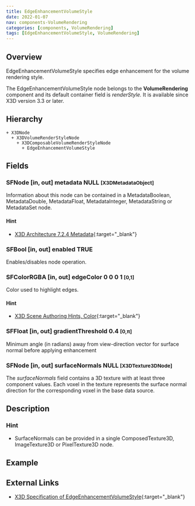 ```yaml
---
title: EdgeEnhancementVolumeStyle
date: 2022-01-07
nav: components-VolumeRendering
categories: [components, VolumeRendering]
tags: [EdgeEnhancementVolumeStyle, VolumeRendering]
---
```

<style>
.post h3 {
  word-spacing: 0.2em;
}
</style>

## Overview

EdgeEnhancementVolumeStyle specifies edge enhancement for the volume rendering style.

The EdgeEnhancementVolumeStyle node belongs to the **VolumeRendering** component and its default container field is *renderStyle.* It is available since X3D version 3.3 or later.

## Hierarchy

```
+ X3DNode
  + X3DVolumeRenderStyleNode
    + X3DComposableVolumeRenderStyleNode
      + EdgeEnhancementVolumeStyle
```

## Fields

### SFNode [in, out] **metadata** NULL <small>[X3DMetadataObject]</small>

Information about this node can be contained in a MetadataBoolean, MetadataDouble, MetadataFloat, MetadataInteger, MetadataString or MetadataSet node.

#### Hint

- [X3D Architecture 7.2.4 Metadata](https://www.web3d.org/specifications/X3Dv4Draft/ISO-IEC19775-1v4-CD1/Part01/components/core.html#Metadata){:target="_blank"}

### SFBool [in, out] **enabled** TRUE

Enables/disables node operation.

### SFColorRGBA [in, out] **edgeColor** 0 0 0 1 <small>[0,1]</small>

Color used to highlight edges.

#### Hint

- [X3D Scene Authoring Hints, Color](https://www.web3d.org/x3d/content/examples/X3dSceneAuthoringHints.html#Color){:target="_blank"}

### SFFloat [in, out] **gradientThreshold** 0.4 <small>[0,π]</small>

Minimum angle (in radians) away from view-direction vector for surface normal before applying enhancement

### SFNode [in, out] **surfaceNormals** NULL <small>[X3DTexture3DNode]</small>

The *surfaceNormals* field contains a 3D texture with at least three component values. Each voxel in the texture represents the surface normal direction for the corresponding voxel in the base data source.

## Description

### Hint

- SurfaceNormals can be provided in a single ComposedTexture3D, ImageTexture3D or PixelTexture3D node.

## Example

<x3d-canvas src="https://create3000.github.io/media/examples/VolumeRendering/EdgeEnhancementVolumeStyle/EdgeEnhancementVolumeStyle.x3d" update="auto"></x3d-canvas>

## External Links

- [X3D Specification of EdgeEnhancementVolumeStyle](https://www.web3d.org/documents/specifications/19775-1/V4.0/Part01/components/volume.html#EdgeEnhancementVolumeStyle){:target="_blank"}
